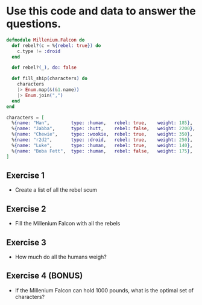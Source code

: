 # Use this code and data to answer the questions.

```elixir
defmodule Millenium.Falcon do
  def rebel?(c = %{rebel: true}) do
    c.type != :droid
  end

  def rebel?(_), do: false

  def fill_ship(characters) do
    characters
    |> Enum.map(&(&1.name))
    |> Enum.join(",")
  end
end

characters = [
  %{name: "Han",        type: :human,   rebel: true,    weight: 185},
  %{name: "Jabba",      type: :hutt,    rebel: false,   weight: 2200},
  %{name: "Chewie",     type: :wookie,  rebel: true,    weight: 350},
  %{name: "r2d2",       type: :droid,   rebel: true,    weight: 250},
  %{name: "Luke",       type: :human,   rebel: true,    weight: 140},
  %{name: "Boba Fett",  type: :human,   rebel: false,   weight: 175},
]

```

## Exercise 1

* Create a list of all the rebel scum

## Exercise 2

* Fill the Millenium Falcon with all the rebels

## Exercise 3

* How much do all the humans weigh?

## Exercise 4 (BONUS)

* If the Millenium Falcon can hold 1000 pounds, what is the optimal set of characters?
